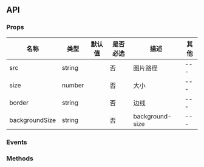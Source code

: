 [//]: # (不要删除！每次重新生成文档的时候，会覆盖掉此以下的部分)

## API

### Props

名称 | 类型 | 默认值 | 是否必选 | 描述 | 其他
--- | --- | --- | --- | --- | ---
src | string |  | 否 | 图片路径 | ---
size | number |  | 否 | 大小 | ---
border | string |  | 否 | 边线 | ---
backgroundSize | string |  | 否 | background-size | ---

### Events

### Methods

